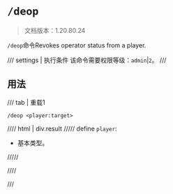 # `/deop`

> 文档版本：1.20.80.24

`/deop`命令Revokes operator status from a player.

/// settings | 执行条件
该命令需要权限等级：`admin`|`2`。
///

## 用法

/// tab | 重载1
```mcfunction
/deop <player:target>
```

//// html | div.result
///// define
`player`: <!-- md:samp target -->

- 基本类型。


/////

////

///

